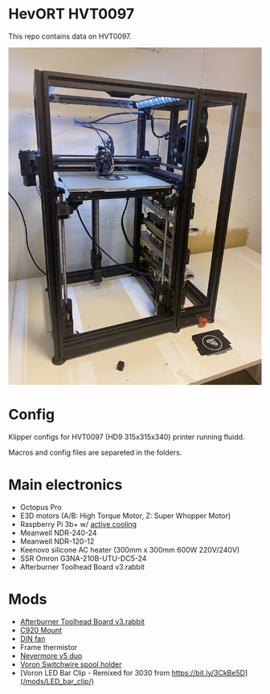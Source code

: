 # HevORT HVT0097

This repo contains data on HVT0097. 


![HVT0097](./images/HVT0097.jpg)

# Config

Klipper configs for HVT0097 (HD9 315x315x340) printer running fluidd.

Macros and config files are separeted in the folders.

# Main electronics

* Octopus Pro
* E3D motors (A/B: High Torque Motor, Z: Super Whopper Motor)
* Raspberry Pi 3b+ w/ [active cooling](https://www.amazon.se/gp/product/B08B84D8VH/ref=ppx_yo_dt_b_asin_title_o08_s00?ie=UTF8&th=1)
* Meanwell ‎NDR-240-24‎
* Meanwell NDR-120-12‎
* Keenovo silicone AC heater (300mm x 300mm 600W 220V/240V)
* SSR Omron G3NA-210B-UTU-DC5-24
* Afterburner Toolhead Board v3.rabbit


# Mods

* [Afterburner Toolhead Board v3.rabbit](https://github.com/VoronDesign/Voron-Hardware/tree/master/Afterburner_Toolhead_PCB)
* [C920 Mount](https://github.com/VoronDesign/VoronUsers/tree/master/printer_mods/Iakabos/C920_mount)
* [DIN fan](/mods/DIN_fan/)
* Frame thermistor
* [Nevermore v5 duo](https://github.com/nevermore3d/Nevermore_Micro/tree/master/V5_Duo/V2)
* [Voron Switchwire spool holder](https://github.com/VoronDesign/Voron-Switchwire/blob/master/STL/spool_holder_base.stl)
* [Voron LED Bar Clip - Remixed for 3030 from https://bit.ly/3CkBe5D](/mods/LED_bar_clip/)
